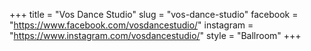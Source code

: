 +++
title = "Vos Dance Studio"
slug = "vos-dance-studio"
facebook = "https://www.facebook.com/vosdancestudio/"
instagram = "https://www.instagram.com/vosdancestudio/"
style = "Ballroom"
+++
